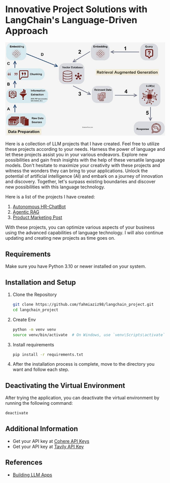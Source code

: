 # Innovative Project Solutions with LangChain's Language-Driven Approach

<img src="img/llm_apps.jpg">

Here is a collection of LLM projects that I have created. Feel free to utilize these projects according to your needs. Harness the power of language and let these projects assist you in your various endeavors. Explore new possibilities and gain fresh insights with the help of these versatile language models. Don't hesitate to maximize your creativity with these projects and witness the wonders they can bring to your applications. Unlock the potential of artificial intelligence (AI) and embark on a journey of innovation and discovery. Together, let's surpass existing boundaries and discover new possibilities with this language technology.

Here is a list of the projects I have created:
1. [Autonomous HR-ChatBot](https://github.com/fahmiaziz98/langchain_project/tree/main/autonomus-hr-chatbot)
2. [Agentic RAG](https://github.com/fahmiaziz98/langchain_project/tree/main/ai-agent)
3. [Product Marketing Post](https://github.com/fahmiaziz98/langchain_project/tree/main/marketing)

With these projects, you can optimize various aspects of your business using the advanced capabilities of language technology. I will also continue updating and creating new projects as time goes on.

## Requirements
Make sure you have Python 3.10 or newer installed on your system.

## Installation and Setup
1. Clone the Repository
    ```bash
    git clone https://github.com/fahmiaziz98/langchain_project.git
    cd langchain_project
    ```
2. Create Env
    ```bash
    python -m venv venv
    source venv/bin/activate  # On Windows, use `venv\Scripts\activate`
    ```
3. Install requirements
    ```bash
    pip install -r requirements.txt
    ```
4. After the installation process is complete, move to the directory you want and follow each step.

## Deactivating the Virtual Environment
After trying the application, you can deactivate the virtual environment by running the following command:
```bash
deactivate
```

## Additional Information
- Get your API key at [Cohere API Keys](https://dashboard.cohere.com/api-keys)
- Get your API key at [Tavily API Key](https://app.tavily.com/sign-in)

## References

- [Building LLM Apps](https://towardsdatascience.com/all-you-need-to-know-to-build-your-first-llm-app-eb982c78ffac)